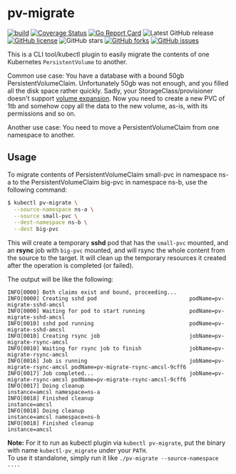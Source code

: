 # pv-migrate

[![build](https://github.com/utkuozdemir/pv-migrate/actions/workflows/build.yml/badge.svg)](https://github.com/utkuozdemir/pv-migrate/actions/workflows/build.yml)
[![Coverage Status](https://coveralls.io/repos/github/utkuozdemir/pv-migrate/badge.svg?branch=master)](https://coveralls.io/github/utkuozdemir/pv-migrate?branch=master)
[![Go Report Card](https://goreportcard.com/badge/github.com/utkuozdemir/pv-migrate)](https://goreportcard.com/report/github.com/utkuozdemir/pv-migrate)
![Latest GitHub release](https://img.shields.io/github/release/utkuozdemir/pv-migrate.svg)
[![GitHub license](https://img.shields.io/github/license/utkuozdemir/pv-migrate)](https://github.com/utkuozdemir/pv-migrate/blob/master/LICENSE)
![GitHub stars](https://img.shields.io/github/stars/utkuozdemir/pv-migrate.svg?label=github%20stars)
[![GitHub forks](https://img.shields.io/github/forks/utkuozdemir/pv-migrate)](https://github.com/utkuozdemir/pv-migrate/network)
[![GitHub issues](https://img.shields.io/github/issues/utkuozdemir/pv-migrate)](https://github.com/utkuozdemir/pv-migrate/issues)

This is a CLI tool/kubectl plugin to easily migrate 
the contents of one Kubernetes `PersistentVolume` to another.

Common use case: You have a database with a bound 50gb PersistentVolumeClaim.
Unfortunately 50gb was not enough, and you filled all the disk space rather quickly. 
Sadly, your StorageClass/provisioner doesn't support [volume expansion](https://kubernetes.io/blog/2018/07/12/resizing-persistent-volumes-using-kubernetes/).
Now you need to create a new PVC of 1tb and somehow copy all the data to the new volume, as-is, with its permissions and so on.

Another use case: You need to move a PersistentVolumeClaim from one namespace to another.

## Usage

To migrate contents of PersistentVolumeClaim small-pvc in namespace ns-a
to the PersistentVolumeClaim big-pvc in namespace ns-b, use the following command:
```bash
$ kubectl pv-migrate \
  --source-namespace ns-a \
  --source small-pvc \
  --dest-namespace ns-b \
  --dest big-pvc
```
This will create a temporary **sshd** pod that has the `small-pvc` mounted, 
and an **rsync** job with `big-pvc` mounted, and will rsync the whole content from the source to the target.
It will clean up the temporary resources it created after the operation is completed (or failed).

The output will be like the following:
```
INFO[0000] Both claims exist and bound, proceeding...
INFO[0000] Creating sshd pod                             podName=pv-migrate-sshd-amcsl
INFO[0000] Waiting for pod to start running              podName=pv-migrate-sshd-amcsl
INFO[0010] sshd pod running                              podName=pv-migrate-sshd-amcsl
INFO[0010] Creating rsync job                            jobName=pv-migrate-rsync-amcsl
INFO[0010] Waiting for rsync job to finish               jobName=pv-migrate-rsync-amcsl
INFO[0016] Job is running                                jobName=pv-migrate-rsync-amcsl podName=pv-migrate-rsync-amcsl-9cff6
INFO[0017] Job completed...                              jobName=pv-migrate-rsync-amcsl podName=pv-migrate-rsync-amcsl-9cff6
INFO[0017] Doing cleanup                                 instance=amcsl namespace=ns-a
INFO[0018] Finished cleanup                              instance=amcsl
INFO[0018] Doing cleanup                                 instance=amcsl namespace=ns-b
INFO[0018] Finished cleanup                              instance=amcsl
```

**Note:** For it to run as kubectl plugin via `kubectl pv-migrate`, 
put the binary with name `kubectl-pv_migrate` under your `PATH`.  
To use it standalone, simply run it like `./pv-migrate --source-namespace ....`
